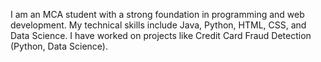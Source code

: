 I am an MCA student with a strong foundation in programming and web development. My technical skills include Java, Python, HTML, CSS, and Data Science. I have worked on projects like Credit Card Fraud Detection (Python, Data Science).

